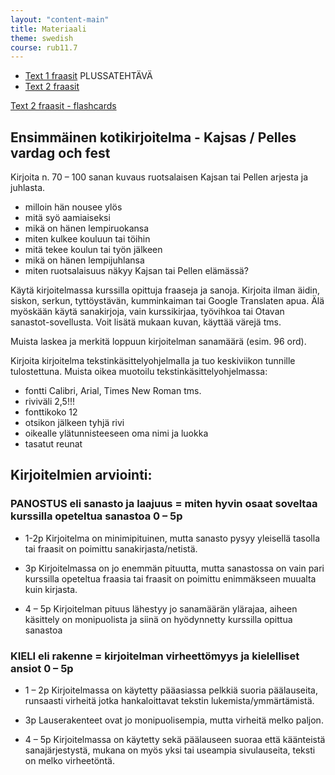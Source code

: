 ```yaml
---
layout: "content-main"
title: Materiaali
theme: swedish
course: rub11.7
---
```


- [Text 1 fraasit](/media/rub1/text1_alleviivaukset.pdf) PLUSSATEHTÄVÄ
- [Text 2 fraasit](/media/rub1/text2_alleviivaukset.pdf)

[Text 2 fraasit - flashcards](https://quizlet.com/_2fa28r)

## Ensimmäinen kotikirjoitelma - Kajsas / Pelles vardag och fest

Kirjoita n. 70 – 100 sanan kuvaus ruotsalaisen Kajsan tai Pellen arjesta ja juhlasta. 

* milloin hän nousee ylös
* mitä syö aamiaiseksi 
* mikä on hänen lempiruokansa
* miten kulkee kouluun tai töihin 
* mitä tekee koulun tai työn jälkeen 
* mikä on hänen lempijuhlansa
* miten ruotsalaisuus näkyy Kajsan tai Pellen elämässä?

Käytä kirjoitelmassa kurssilla opittuja fraaseja ja sanoja. Kirjoita ilman äidin, siskon, serkun, tyttöystävän, kumminkaiman tai Google Translaten apua. Älä myöskään käytä sanakirjoja, vain kurssikirjaa, työvihkoa tai Otavan sanastot-sovellusta. Voit lisätä mukaan kuvan, käyttää värejä tms.

Muista laskea ja merkitä loppuun kirjoitelman sanamäärä (esim. 96 ord).

Kirjoita kirjoitelma tekstinkäsittelyohjelmalla ja tuo keskiviikon tunnille tulostettuna.
Muista oikea muotoilu tekstinkäsittelyohjelmassa:

- fontti Calibri, Arial, Times New Roman tms.
- riviväli 2,5!!!
- fonttikoko 12
- otsikon jälkeen tyhjä rivi
- oikealle ylätunnisteeseen oma nimi ja luokka
- tasatut reunat

## Kirjoitelmien arviointi:

### PANOSTUS eli sanasto ja laajuus = miten hyvin osaat soveltaa kurssilla opeteltua sanastoa 0 – 5p

* 1-2p Kirjoitelma on minimipituinen, mutta sanasto pysyy yleisellä tasolla tai fraasit on poimittu sanakirjasta/netistä.

* 3p Kirjoitelmassa on jo enemmän pituutta, mutta sanastossa on vain pari kurssilla opeteltua fraasia tai fraasit on poimittu enimmäkseen muualta kuin kirjasta.

* 4 – 5p Kirjoitelman pituus lähestyy jo sanamäärän ylärajaa, aiheen käsittely on monipuolista ja siinä on hyödynnetty kurssilla opittua sanastoa

### KIELI eli rakenne = kirjoitelman virheettömyys ja kielelliset ansiot 0 – 5p

* 1 – 2p Kirjoitelmassa on käytetty pääasiassa pelkkiä suoria päälauseita, runsaasti virheitä jotka hankaloittavat tekstin lukemista/ymmärtämistä.

* 3p Lauserakenteet ovat jo monipuolisempia, mutta virheitä melko paljon.

* 4 – 5p Kirjoitelmassa on käytetty sekä päälauseen suoraa että käänteistä sanajärjestystä, mukana on myös yksi tai useampia sivulauseita, teksti on melko virheetöntä.
